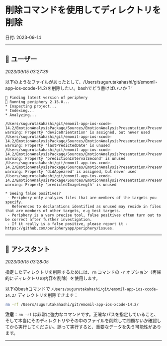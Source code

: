 # 削除コマンドを使用してディレクトリを削除

日付: 2023-09-14

---

## 👤 ユーザー
*2023/09/15 03:27:39*

以下のようなファイルがあったとして、/Users/sugurutakahashi/git/emomil-app-ios-xcode-14.2/を削除したい。bashでどう書けばいいか？’
```
🌱 Finding latest version of periphery
🌱 Running periphery 2.15.0...
* Inspecting project...
* Indexing...
* Analyzing...

/Users/sugurutakahashi/git/emomil-app-ios-xcode-14.2/EmotionAnalysisPackage/Sources/EmotionAnalysisPresentation/Presentation/VideoStreamView/CameraPreview.swift:13:9: warning: Property 'deviceOrientation' is assigned, but never used
/Users/sugurutakahashi/git/emomil-app-ios-xcode-14.2/EmotionAnalysisPackage/Sources/EmotionAnalysisPresentation/Presentation/VideoStreamView/VideoStreamPresenter.swift:15:17: warning: Property 'lastPredictedDate' is unused
/Users/sugurutakahashi/git/emomil-app-ios-xcode-14.2/EmotionAnalysisPackage/Sources/EmotionAnalysisPresentation/Presentation/VideoStreamView/VideoStreamPresenter.swift:16:17: warning: Property 'predictionIntervalSecond' is unused
/Users/sugurutakahashi/git/emomil-app-ios-xcode-14.2/EmotionAnalysisPackage/Sources/EmotionAnalysisPresentation/Presentation/VideoStreamView/VideoStreamView.swift:10:24: warning: Property 'didAppeared' is assigned, but never used
/Users/sugurutakahashi/git/emomil-app-ios-xcode-14.2/EmotionAnalysisPackage/Sources/EmotionAnalysisPresentation/Presentation/VideoStreamView/VideoStreamView.swift:13:17: warning: Property 'predictedImageLength' is unused

* Seeing false positives?
 - Periphery only analyzes files that are members of the targets you specify.
   References to declarations identified as unused may reside in files that are members of other targets, e.g test targets.
 - Periphery is a very precise tool, false positives often turn out to be correct after further investigation.
 - If it really is a false positive, please report it - https://github.com/peripheryapp/periphery/issues.
```

---

## 🤖 アシスタント
*2023/09/15 03:28:05*

指定したディレクトリを削除するためには、`rm` コマンドの `-r` オプション（再帰的にディレクトリの内容を削除）を使用します。

以下のbashコマンドで `/Users/sugurutakahashi/git/emomil-app-ios-xcode-14.2/` ディレクトリを削除できます：

```bash
rm -rf /Users/sugurutakahashi/git/emomil-app-ios-xcode-14.2/
```

**注意**：`rm -rf` は非常に強力なコマンドです。正確なパスを指定していること、そして本当にそのディレクトリやその中のファイルを削除して問題ないか確認してから実行してください。誤って実行すると、重要なデータを失う可能性があります。

---
